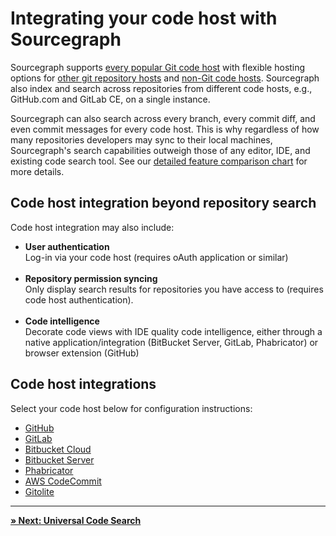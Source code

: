 # Integrating your code host with Sourcegraph

Sourcegraph supports [every popular Git code host](#code-host-integrations) with flexible hosting options for [other git repository hosts](../admin/external_service/other.md) and [non-Git code hosts](../admin/external_service/non-git.md). Sourcegraph also  index and search across repositories from different code hosts, e.g., GitHub.com and GitLab CE, on a single instance.

Sourcegraph can also search across every branch, every commit diff, and even commit messages for every code host. This is why regardless of how many repositories developers may sync to their local machines, Sourcegraph's search capabilities outweigh those of any editor, IDE, and existing code search tool. See our [detailed feature comparison chart](https://about.sourcegraph.com/workflow) for more details.

## Code host integration beyond repository search

Code host integration may also include:

- **User authentication**<br/>
Log-in via your code host (requires oAuth application or similar)<br/><br/>
- **Repository permission syncing**<br/>
Only display search results for repositories you have access to (requires code host authentication).<br/><br/>
- **Code intelligence**<br/>
Decorate code views with IDE quality code intelligence, either through a native application/integration (BitBucket Server, GitLab, Phabricator) or browser extension (GitHub)

## Code host integrations

Select your code host below for configuration instructions:

- [GitHub](github.md)
- [GitLab](gitlab.md)
- [Bitbucket Cloud](../integration/bitbucket_cloud.md)
- [Bitbucket Server](../integration/bitbucket_server.md)
- [Phabricator](../integration/phabricator.md)
- [AWS CodeCommit](../integration/aws_codecommit.md)
- [Gitolite](../integration/gitolite.md)

---

[**» Next: Universal Code Search**](universal_code_search.md)

